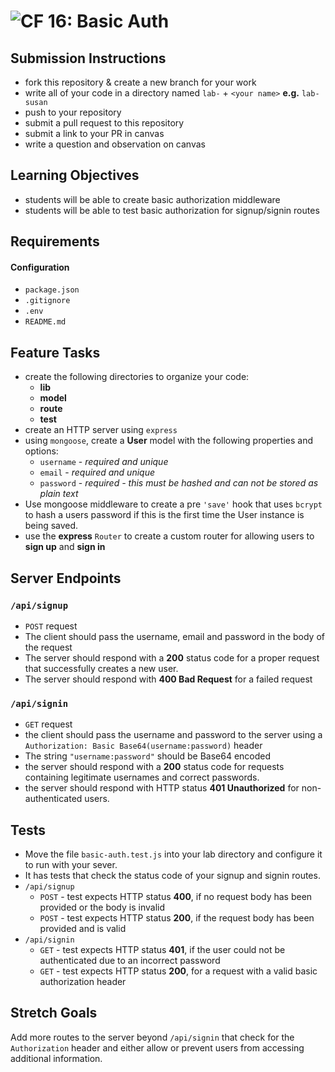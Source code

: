 ![CF](https://camo.githubusercontent.com/70edab54bba80edb7493cad3135e9606781cbb6b/687474703a2f2f692e696d6775722e636f6d2f377635415363382e706e67) 16: Basic Auth
===

## Submission Instructions
* fork this repository & create a new branch for your work
* write all of your code in a directory named `lab-` + `<your name>` **e.g.** `lab-susan`
* push to your repository
* submit a pull request to this repository
* submit a link to your PR in canvas
* write a question and observation on canvas

## Learning Objectives  
* students will be able to create basic authorization middleware
* students will be able to test basic authorization for signup/signin routes

## Requirements
#### Configuration
* `package.json`
* `.gitignore`
* `.env`
* `README.md`

## Feature Tasks
* create the following directories to organize your code:
  * **lib**
  * **model**
  * **route**
  * **test**
* create an HTTP server using `express`
* using `mongoose`, create a **User** model with the following properties and options:
  * `username` - *required and unique*
  * `email` - *required and unique*
  * `password` - *required - this must be hashed and can not be stored as plain text*
* Use mongoose middleware to create a pre `'save'` hook that uses `bcrypt` to
  hash a users password if this is the first time the User instance is being
  saved.
* use the **express** `Router` to create a custom router for allowing users to **sign up** and **sign in**

## Server Endpoints
### `/api/signup`
* `POST` request
* The client should pass the username, email and password in the body of the request
* The server should respond with a **200** status code for a proper request that
  successfully creates a new user.
* The server should respond with **400 Bad Request** for a failed request

### `/api/signin`
* `GET` request
* the client should pass the username and password to the server using a `Authorization: Basic Base64(username:password)` header
* The string `"username:password"` should be Base64 encoded
* the server should respond with a **200** status code for requests containing
  legitimate usernames and correct passwords.
* the server should respond with HTTP status **401 Unauthorized** for non-authenticated users.

## Tests
* Move the file `basic-auth.test.js` into your lab directory and configure it
  to run with your sever.
* It has tests that check the status code of your signup and signin routes.
* `/api/signup`
  * `POST` - test expects HTTP status **400**, if no request body has been provided or the body is invalid
  * `POST` - test expects HTTP status **200**, if the request body has been provided and is valid
* `/api/signin`
  * `GET` - test expects HTTP status **401**, if the user could not be authenticated due to an incorrect password
  * `GET` - test expects HTTP status **200**, for a request with a valid basic authorization header

## Stretch Goals
Add more routes to the server beyond `/api/signin` that check for the
`Authorization` header and either allow or prevent users from accessing
additional information.
